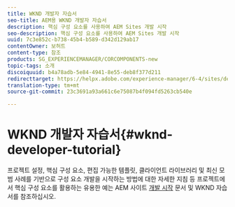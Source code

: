 ```yaml
---
title: WKND 개발자 자습서
seo-title: AEM용 WKND 개발자 자습서
description: 핵심 구성 요소를 사용하여 AEM Sites 개발 시작
seo-description: 핵심 구성 요소를 사용하여 AEM Sites 개발 시작
uuid: 7c3e852c-b738-45b4-b589-d342d129ab17
contentOwner: 보허트
content-type: 참조
products: SG_EXPERIENCEMANAGER/CORCOMPONENTS-new
topic-tags: 소개
discoiquuid: b4a78adb-5e84-4941-8e55-deb8f377d211
redirecttarget: https://helpx.adobe.com/experience-manager/6-4/sites/developing/using/getting-started.html
translation-type: tm+mt
source-git-commit: 23c3691a93a661c6e75087b4f094fd5263cb540e

---
```



# WKND 개발자 자습서{#wknd-developer-tutorial}

프로젝트 설정, 핵심 구성 요소, 편집 가능한 템플릿, 클라이언트 라이브러리 및 최신 모범 사례를 기반으로 구성 요소 개발을 시작하는 방법에 대한 자세한 지침 등 프로젝트에서 핵심 구성 요소를 활용하는 유용한 예는 AEM 사이트 [개발 시작](https://docs.adobe.com/content/help/en/experience-manager-learn/getting-started-wknd-tutorial-develop/overview.html) 문서 및 WKND 자습서를 참조하십시오.
